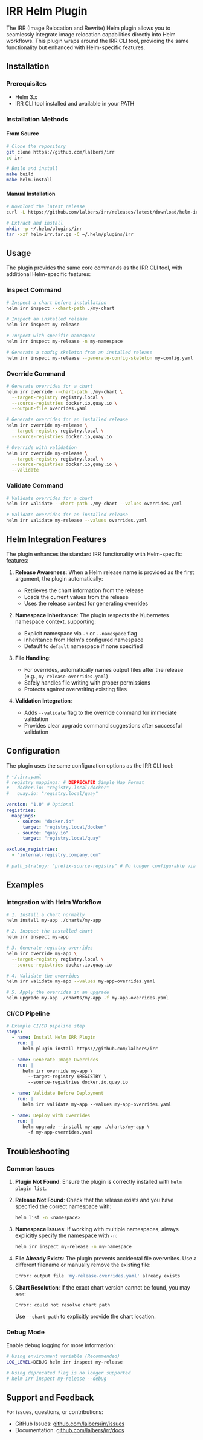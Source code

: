 # IRR Helm Plugin

The IRR (Image Relocation and Rewrite) Helm plugin allows you to seamlessly integrate image relocation capabilities directly into Helm workflows. This plugin wraps around the IRR CLI tool, providing the same functionality but enhanced with Helm-specific features.

## Installation

### Prerequisites

- Helm 3.x
- IRR CLI tool installed and available in your PATH

### Installation Methods

#### From Source

```bash
# Clone the repository
git clone https://github.com/lalbers/irr
cd irr

# Build and install
make build
make helm-install
```

#### Manual Installation

```bash
# Download the latest release
curl -L https://github.com/lalbers/irr/releases/latest/download/helm-irr-$(uname -s)-$(uname -m).tar.gz -o helm-irr.tar.gz

# Extract and install
mkdir -p ~/.helm/plugins/irr
tar -xzf helm-irr.tar.gz -C ~/.helm/plugins/irr
```

## Usage

The plugin provides the same core commands as the IRR CLI tool, with additional Helm-specific features:

### Inspect Command

```bash
# Inspect a chart before installation
helm irr inspect --chart-path ./my-chart

# Inspect an installed release
helm irr inspect my-release

# Inspect with specific namespace
helm irr inspect my-release -n my-namespace

# Generate a config skeleton from an installed release
helm irr inspect my-release --generate-config-skeleton my-config.yaml
```

### Override Command

```bash
# Generate overrides for a chart
helm irr override --chart-path ./my-chart \
  --target-registry registry.local \
  --source-registries docker.io,quay.io \
  --output-file overrides.yaml

# Generate overrides for an installed release
helm irr override my-release \
  --target-registry registry.local \
  --source-registries docker.io,quay.io

# Override with validation
helm irr override my-release \
  --target-registry registry.local \
  --source-registries docker.io,quay.io \
  --validate
```

### Validate Command

```bash
# Validate overrides for a chart
helm irr validate --chart-path ./my-chart --values overrides.yaml

# Validate overrides for an installed release
helm irr validate my-release --values overrides.yaml
```

## Helm Integration Features

The plugin enhances the standard IRR functionality with Helm-specific features:

1. **Release Awareness**: When a Helm release name is provided as the first argument, the plugin automatically:
   - Retrieves the chart information from the release
   - Loads the current values from the release
   - Uses the release context for generating overrides

2. **Namespace Inheritance**: The plugin respects the Kubernetes namespace context, supporting:
   - Explicit namespace via `-n` or `--namespace` flag
   - Inheritance from Helm's configured namespace
   - Default to `default` namespace if none specified

3. **File Handling**: 
   - For overrides, automatically names output files after the release (e.g., `my-release-overrides.yaml`)
   - Safely handles file writing with proper permissions
   - Protects against overwriting existing files

4. **Validation Integration**:
   - Adds `--validate` flag to the override command for immediate validation
   - Provides clear upgrade command suggestions after successful validation

## Configuration

The plugin uses the same configuration options as the IRR CLI tool:

```yaml
# ~/.irr.yaml
# registry_mappings: # DEPRECATED Simple Map Format
#   docker.io: "registry.local/docker"
#   quay.io: "registry.local/quay"

version: "1.0" # Optional
registries:
  mappings:
    - source: "docker.io"
      target: "registry.local/docker"
    - source: "quay.io"
      target: "registry.local/quay"

exclude_registries:
  - "internal-registry.company.com"

# path_strategy: "prefix-source-registry" # No longer configurable via file
```

## Examples

### Integration with Helm Workflow

```bash
# 1. Install a chart normally
helm install my-app ./charts/my-app

# 2. Inspect the installed chart
helm irr inspect my-app

# 3. Generate registry overrides
helm irr override my-app \
  --target-registry registry.local \
  --source-registries docker.io,quay.io

# 4. Validate the overrides
helm irr validate my-app --values my-app-overrides.yaml

# 5. Apply the overrides in an upgrade
helm upgrade my-app ./charts/my-app -f my-app-overrides.yaml
```

### CI/CD Pipeline

```yaml
# Example CI/CD pipeline step
steps:
  - name: Install Helm IRR Plugin
    run: |
      helm plugin install https://github.com/lalbers/irr

  - name: Generate Image Overrides
    run: |
      helm irr override my-app \
        --target-registry $REGISTRY \
        --source-registries docker.io,quay.io

  - name: Validate Before Deployment
    run: |
      helm irr validate my-app --values my-app-overrides.yaml

  - name: Deploy with Overrides
    run: |
      helm upgrade --install my-app ./charts/my-app \
        -f my-app-overrides.yaml
```

## Troubleshooting

### Common Issues

1. **Plugin Not Found**: Ensure the plugin is correctly installed with `helm plugin list`.

2. **Release Not Found**: Check that the release exists and you have specified the correct namespace with:
   ```bash
   helm list -n <namespace>
   ```

3. **Namespace Issues**: If working with multiple namespaces, always explicitly specify the namespace with `-n`:
   ```bash
   helm irr inspect my-release -n my-namespace
   ```

4. **File Already Exists**: The plugin prevents accidental file overwrites. Use a different filename or manually remove the existing file:
   ```bash
   Error: output file 'my-release-overrides.yaml' already exists
   ```

5. **Chart Resolution**: If the exact chart version cannot be found, you may see:
   ```
   Error: could not resolve chart path
   ```
   Use `--chart-path` to explicitly provide the chart location.

### Debug Mode

Enable debug logging for more information:

```bash
# Using environment variable (Recommended)
LOG_LEVEL=DEBUG helm irr inspect my-release

# Using deprecated flag is no longer supported
# helm irr inspect my-release --debug
```

## Support and Feedback

For issues, questions, or contributions:

- GitHub Issues: [github.com/lalbers/irr/issues](https://github.com/lalbers/irr/issues)
- Documentation: [github.com/lalbers/irr/docs](https://github.com/lalbers/irr/docs) 